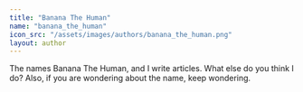 ```yaml
---
title: "Banana The Human"
name: "banana_the_human"
icon_src: "/assets/images/authors/banana_the_human.png"
layout: author
---
```


The names Banana The Human, and I write articles. What else do you think I do? Also, if you are wondering about the name, keep wondering.
